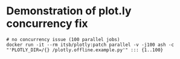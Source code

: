 # Demonstration of plot.ly concurrency fix

    # no concurrency issue (100 parallel jobs)
    docker run -it --rm itsb/plotly:patch parallel -v -j100 ash -c "'PLOTLY_DIR=/{} /plotly.offline.example.py'" ::: {1..100}
